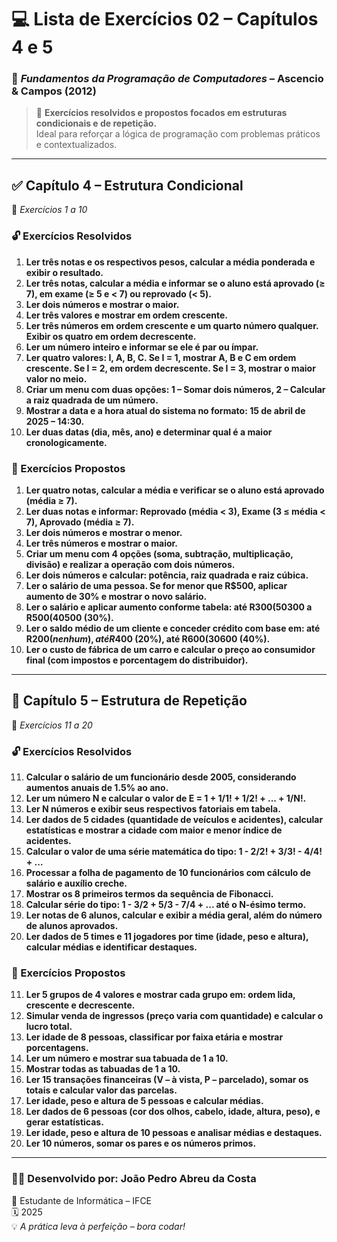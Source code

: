 # 💻 Lista de Exercícios 02 – Capítulos 4 e 5
### 📘 *Fundamentos da Programação de Computadores* – Ascencio & Campos (2012)

> 🧠 **Exercícios resolvidos e propostos focados em estruturas condicionais e de repetição.**  
> Ideal para reforçar a lógica de programação com problemas práticos e contextualizados.

---

## ✅ Capítulo 4 – Estrutura Condicional  
📍 *Exercícios 1 a 10*

### 🔓 Exercícios Resolvidos

1. **Ler três notas e os respectivos pesos, calcular a média ponderada e exibir o resultado.**  
2. **Ler três notas, calcular a média e informar se o aluno está aprovado (≥ 7), em exame (≥ 5 e < 7) ou reprovado (< 5).**  
3. **Ler dois números e mostrar o maior.**  
4. **Ler três valores e mostrar em ordem crescente.**  
5. **Ler três números em ordem crescente e um quarto número qualquer. Exibir os quatro em ordem decrescente.**  
6. **Ler um número inteiro e informar se ele é par ou ímpar.**  
7. **Ler quatro valores: I, A, B, C. Se I = 1, mostrar A, B e C em ordem crescente. Se I = 2, em ordem decrescente. Se I = 3, mostrar o maior valor no meio.**  
8. **Criar um menu com duas opções: 1 – Somar dois números, 2 – Calcular a raiz quadrada de um número.**  
9. **Mostrar a data e a hora atual do sistema no formato: 15 de abril de 2025 – 14:30.**  
10. **Ler duas datas (dia, mês, ano) e determinar qual é a maior cronologicamente.**

### 🧠 Exercícios Propostos

1. **Ler quatro notas, calcular a média e verificar se o aluno está aprovado (média ≥ 7).**  
2. **Ler duas notas e informar: Reprovado (média < 3), Exame (3 ≤ média < 7), Aprovado (média ≥ 7).**  
3. **Ler dois números e mostrar o menor.**  
4. **Ler três números e mostrar o maior.**  
5. **Criar um menu com 4 opções (soma, subtração, multiplicação, divisão) e realizar a operação com dois números.**  
6. **Ler dois números e calcular: potência, raiz quadrada e raiz cúbica.**  
7. **Ler o salário de uma pessoa. Se for menor que R$500, aplicar aumento de 30% e mostrar o novo salário.**  
8. **Ler o salário e aplicar aumento conforme tabela: até R$300 (50%), R$300 a R$500 (40%), acima de R$500 (30%).**  
9. **Ler o saldo médio de um cliente e conceder crédito com base em: até R$200 (nenhum), até R$400 (20%), até R$600 (30%), acima de R$600 (40%).**  
10. **Ler o custo de fábrica de um carro e calcular o preço ao consumidor final (com impostos e porcentagem do distribuidor).**

---

## 🔁 Capítulo 5 – Estrutura de Repetição  
📍 *Exercícios 11 a 20*

### 🔓 Exercícios Resolvidos

11. **Calcular o salário de um funcionário desde 2005, considerando aumentos anuais de 1.5% ao ano.**  
12. **Ler um número N e calcular o valor de E = 1 + 1/1! + 1/2! + ... + 1/N!.**  
13. **Ler N números e exibir seus respectivos fatoriais em tabela.**  
14. **Ler dados de 5 cidades (quantidade de veículos e acidentes), calcular estatísticas e mostrar a cidade com maior e menor índice de acidentes.**  
15. **Calcular o valor de uma série matemática do tipo: 1 - 2/2! + 3/3! - 4/4! + ...**  
16. **Processar a folha de pagamento de 10 funcionários com cálculo de salário e auxílio creche.**  
17. **Mostrar os 8 primeiros termos da sequência de Fibonacci.**  
18. **Calcular série do tipo: 1 - 3/2 + 5/3 - 7/4 + ... até o N-ésimo termo.**  
19. **Ler notas de 6 alunos, calcular e exibir a média geral, além do número de alunos aprovados.**  
20. **Ler dados de 5 times e 11 jogadores por time (idade, peso e altura), calcular médias e identificar destaques.**

### 🧠 Exercícios Propostos

11. **Ler 5 grupos de 4 valores e mostrar cada grupo em: ordem lida, crescente e decrescente.**  
12. **Simular venda de ingressos (preço varia com quantidade) e calcular o lucro total.**  
13. **Ler idade de 8 pessoas, classificar por faixa etária e mostrar porcentagens.**  
14. **Ler um número e mostrar sua tabuada de 1 a 10.**  
15. **Mostrar todas as tabuadas de 1 a 10.**  
16. **Ler 15 transações financeiras (V – à vista, P – parcelado), somar os totais e calcular valor das parcelas.**  
17. **Ler idade, peso e altura de 5 pessoas e calcular médias.**  
18. **Ler dados de 6 pessoas (cor dos olhos, cabelo, idade, altura, peso), e gerar estatísticas.**  
19. **Ler idade, peso e altura de 10 pessoas e analisar médias e destaques.**  
20. **Ler 10 números, somar os pares e os números primos.**

---

### 👨‍💻 Desenvolvido por: **João Pedro Abreu da Costa**  
📍 Estudante de Informática – IFCE  
🗓️ 2025  
💡 *A prática leva à perfeição – bora codar!*
